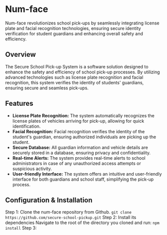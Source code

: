 # Num-face
Num-face revolutionizes school pick-ups by seamlessly integrating license plate and facial recognition technologies, ensuring secure identity verification for student guardians and enhancing overall safety and efficiency.
## Overview
The Secure School Pick-up System is a software solution designed to enhance the safety and efficiency of school pick-up processes. By utilizing advanced technologies such as license plate recognition and facial recognition, this system verifies the identity of students' guardians, ensuring secure and seamless pick-ups.
## Features

 - **License Plate Recognition:** The system automatically recognizes the license plates of vehicles arriving for pick-up, allowing for quick identification.
 - **Facial Recognition:** Facial recognition verifies the identity of the student's guardian, ensuring authorized individuals are picking up the student.
 - **Secure Database:** All guardian information and vehicle details are securely stored in a database, ensuring privacy and confidentiality.
 - **Real-time Alerts:** The system provides real-time alerts to school administrators in case of any unauthorized access attempts or suspicious activity.
 - **User-friendly Interface:** The system offers an intuitive and user-friendly interface for both guardians and school staff, simplifying the pick-up process.
 ## Configuration & Installation
 Step 1: Clone the num-face repository from Github.
		 `git clone https://github.com/secure-school-pickup.git`
 Step 2: Install its dependencies 
 Navigate to the root of the directory you cloned and run: 
		 `npm install`
 Step 3: 
 
 